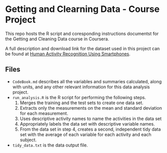 # Getting and Clearning Data - Course Project

This repo hosts the R script and coresponding instructions documentst for the Getting and Cleaning Data course in Coursera.

A full description and download link for the dataset used in this project can be found at [Human Activity Recognition Using Smartphones](http://archive.ics.uci.edu/ml/datasets/Human+Activity+Recognition+Using+Smartphones).

## Files
* `CodeBook.md` describes all the variables and summaries calculated, along with units, and any other relevant information for this data analysis project.
* `run_analysis.R` is the R script for performing the following steps.
  1. Merges the training and the test sets to create one data set.
  2. Extracts only the measurements on the mean and standard deviation for each measurement.
  3. Uses descriptive activity names to name the activities in the data set
  4. Appropriately labels the data set with descriptive variable names.
  5. From the data set in step 4, creates a second, independent tidy data set with the average of each variable for each activity and each subject.
* `tidy_data.txt` is the data output file.
